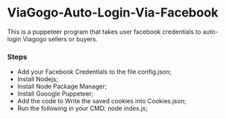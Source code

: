 # ViaGogo-Auto-Login-Via-Facebook
This is a puppeteer program that takes user facebook credentials to auto-login Viagogo sellers or buyers.

### Steps

- Add your Facebook Credentials to the file config.json;
- Install Nodejs;
- Install Node Package Manager;
- Install Gooogle Puppeteer;
- Add the code to Write the saved cookies into Cookies.json;
- Run the following in your CMD: node index.js;
